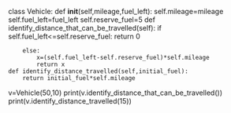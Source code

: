 class Vehicle:
    def __init__(self,mileage,fuel_left):
        self.mileage=mileage
        self.fuel_left=fuel_left
        self.reserve_fuel=5
    def identify_distance_that_can_be_travelled(self): 
        if self.fuel_left<=self.reserve_fuel:
            return 0
        
        else:
            x=(self.fuel_left-self.reserve_fuel)*self.mileage
            return x
    def identify_distance_travelled(self,initial_fuel):
        return initial_fuel*self.mileage
v=Vehicle(50,10)
print(v.identify_distance_that_can_be_travelled())
print(v.identify_distance_travelled(15))
